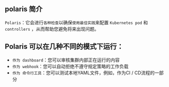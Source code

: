 ## polaris 简介

`Polaris`：它会进行`各种检查`以确保`使用最佳实践`来配置 `Kubernetes pod` 和 `controllers` ，从而帮助您避免将来出现问题。

## Polaris 可以在几种不同的模式下运行：

- `作为 dashboard`：您可以审核集群内部正在运行的内容
- `作为 webhook`：您可以自动拒绝不遵守规定策略的工作负载
- `作为 命令行工具`：您可以测试本地YAML文件，例如，作为CI / CD流程的一部分